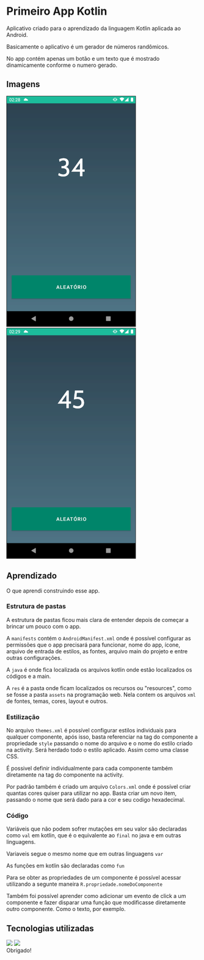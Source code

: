 # Primeiro App Kotlin

Aplicativo criado para o aprendizado da linguagem Kotlin aplicada ao Android.

Basicamente o aplicativo é um gerador de números randômicos.

No app contém apenas um botão e um texto que é mostrado dinamicamente conforme o numero gerado.

## Imagens

<img src="app/src/main/res/prints/1.png" border="1" alt="Print 1" max-width="300px"/>
<img src="app/src/main/res/prints/2.png" border="1" alt="Print 1"/>

## Aprendizado

O que aprendi construindo esse app.

### Estrutura de pastas

A estrutura de pastas ficou mais clara de entender depois de começar a brincar um pouco com o app.

A `manifests` contém o `AndroidManifest.xml` onde é possível configurar as permissões que o app precisará para funcionar, nome do app, ícone, arquivo de entrada de estilos, as fontes, arquivo main do projeto e entre outras configurações.

A  `java` é onde fica localizada os arquivos kotlin onde estão localizados os códigos e a main.

A  `res` é a pasta onde ficam localizados os recursos ou "resources", como se fosse a pasta `assets` na programação web. Nela contem os arquivos `xml` de fontes, temas, cores, layout e outros.

### Estilização

No arquivo `themes.xml` é possível configurar estilos individuais para qualquer componente, após isso, basta referenciar na tag do componente  a propriedade `style` passando o nome do arquivo e o nome do estilo criado na activity. Será herdado todo o estilo aplicado. Assim como uma classe CSS.

É possivel definir individualmente para cada componente também diretamente na tag do componente na activity. 

Por padrão também é criado um arquivo `Colors.xml` onde é possível criar quantas cores quiser para utilizar no app. Basta criar um novo item, passando o nome que será dado para a cor e seu codigo hexadecimal.

### Código

Variáveis que não podem sofrer mutações em seu valor são declaradas como `val` em kotlin, que é o equivalente ao `final` no java e em outras linguagens.

Variaveis segue o mesmo nome que em outras linguagens `var`

As funções em kotlin são declaradas como `fun`

Para se obter as propriedades de um componente é possível acessar utilizando a segunte maneira `R.propriedade.nomeDoComponente`

Também foi possível aprender como adicionar um evento de click a um componente e fazer disparar uma função que modificasse diretamente outro componente. Como o texto, por exemplo.

## Tecnologias utilizadas

<span>
<img src="https://img.shields.io/badge/Kotlin-0095D5?&style=for-the-badge&logo=kotlin&logoColor=white" />
<img src="https://img.shields.io/badge/Android-3DDC84?style=for-the-badge&logo=android&logoColor=white" />
</span>
<br>
Obrigado!
